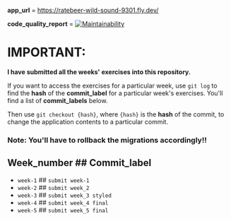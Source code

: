 **app_url** = https://ratebeer-wild-sound-9301.fly.dev/

**code_quality_report** = [![Maintainability](https://api.codeclimate.com/v1/badges/74a97f3aa9eb89cad672/maintainability)](https://codeclimate.com/github/xtanyx/ruby_course_ratebeer/maintainability)

# IMPORTANT:

**I have submitted all the weeks' exercises into this repository.**

If you want to access the exercises for a particular week, use ```git log``` to find the **hash** of the **commit_label** for a particular week's exercises. You'll find a list of **commit_labels** below.

Then use ```git checkout {hash}```, where ```{hash}``` is the **hash** of the commit, to change the application contents to a particular commit.

### Note: You'll have to rollback the migrations accordingly!!

## Week_number ## Commit_label
- ```week-1``` ## ```submit week-1```
- ```week-2``` ## ```submit week_2```
- ```week-3``` ## ```submit week_3 styled```
- ```week-4``` ## ```submit week_4 final```
- ```week-5``` ## ```submit week_5 final```